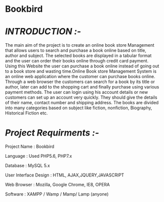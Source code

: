 # Bookbird


# *INTRODUCTION :-*

The main aim of the project is to create an online book store Management that allows users to search and purchase a book online based on title, author and subject. The selected books are displayed in a tabular format and the user can order their books online through credit card payment. Using this Website the user can purchase a book online instead of going out to a book store and wasting time.Online Book store Management System is an online web application where the customer can purchase books online. Through a web browser the customers can search for a book by its title or author, later can add to the shopping cart and finally purchase using various payment methods. The user can login using his account details or new customers can set up an account very quickly. They should give the details of their name, contact number and shipping address. The books are divided into many categories based on subject like fiction, nonfiction, Biography, Historical Fiction etc.


# *Project Requirments :-*

Project Name :	Bookbird

Language : Used	PHP5.6, PHP7.x

Database :	MySQL 5.x

User Interface Design :	HTML, AJAX,JQUERY,JAVASCRIPT

Web Browser :	Mozilla, Google Chrome, IE8, OPERA

Software	: XAMPP / Wamp / Mamp/ Lamp (anyone)
